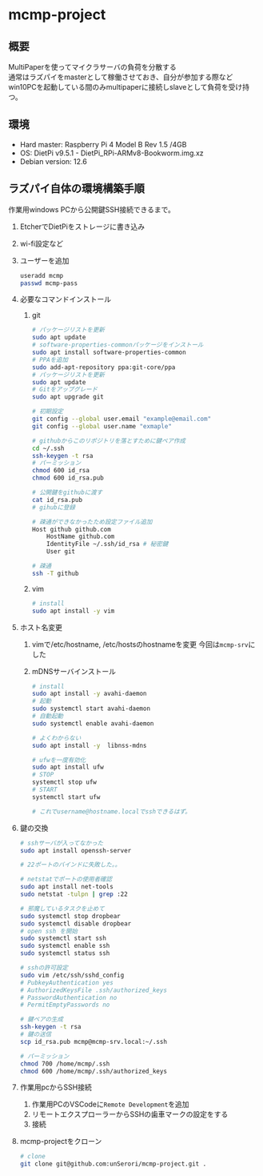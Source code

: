 # mcmp-project

## 概要

MultiPaperを使ってマイクラサーバの負荷を分散する  
通常はラズパイをmasterとして稼働させておき、自分が参加する際などwin10PCを起動している間のみmultipaperに接続しslaveとして負荷を受け持つ。  

## 環境

- Hard master: Raspberry Pi 4 Model B Rev 1.5 /4GB
- OS: DietPi v9.5.1 - DietPi_RPi-ARMv8-Bookworm.img.xz
- Debian version: 12.6

## ラズパイ自体の環境構築手順

作業用windows PCから公開鍵SSH接続できるまで。

1. EtcherでDietPiをストレージに書き込み
2. wi-fi設定など
3. ユーザーを追加

    ```bash
    useradd mcmp
    passwd mcmp-pass
    ```

3. 必要なコマンドインストール
    1. git

        ```bash
        # パッケージリストを更新
        sudo apt update
        # software-properties-commonパッケージをインストール
        sudo apt install software-properties-common
        # PPAを追加
        sudo add-apt-repository ppa:git-core/ppa
        # パッケージリストを更新
        sudo apt update
        # Gitをアップグレード
        sudo apt upgrade git

        # 初期設定
        git config --global user.email "example@email.com"
        git config --global user.name "exmaple"

        # githubからこのリポジトリを落とすために鍵ペア作成
        cd ~/.ssh
        ssh-keygen -t rsa
        # パーミッション
        chmod 600 id_rsa
        chmod 600 id_rsa.pub

        # 公開鍵をgithubに渡す
        cat id_rsa.pub
        # gihubに登録

        # 疎通ができなかったため設定ファイル追加
        Host github github.com
            HostName github.com
            IdentityFile ~/.ssh/id_rsa # 秘密鍵
            User git

        # 疎通
        ssh -T github
        ```

    2. vim

        ```bash
        # install
        sudo apt install -y vim
        ```

4. ホスト名変更
   1. vimで/etc/hostname, /etc/hostsのhostnameを変更 今回は`mcmp-srv`にした
   2. mDNSサーバインストール

        ```bash
        # install
        sudo apt install -y avahi-daemon
        # 起動
        sudo systemctl start avahi-daemon
        # 自動起動
        sudo systemctl enable avahi-daemon

        # よくわからない
        sudo apt install -y  libnss-mdns

        # ufwを一度有効化
        sudo apt install ufw
        # STOP
        systemctl stop ufw
        # START
        systemctl start ufw

        # これでusername@hostname.localでsshできるはず。
        ```

5. 鍵の交換

    ```bash
    # sshサーバが入ってなかった
    sudo apt install openssh-server

    # 22ポートのバインドに失敗した。。

    # netstatでポートの使用者確認
    sudo apt install net-tools
    sudo netstat -tulpn | grep :22

    # 邪魔しているタスクを止めて
    sudo systemctl stop dropbear
    sudo systemctl disable dropbear
    # open ssh を開始
    sudo systemctl start ssh
    sudo systemctl enable ssh
    sudo systemctl status ssh

    # sshの許可設定
    sudo vim /etc/ssh/sshd_config 
    # PubkeyAuthentication yes
    # AuthorizedKeysFile .ssh/authorized_keys
    # PasswordAuthentication no
    # PermitEmptyPasswords no

    # 鍵ペアの生成
    ssh-keygen -t rsa
    # 鍵の送信
    scp id_rsa.pub mcmp@mcmp-srv.local:~/.ssh

    # パーミッション
    chmod 700 /home/mcmp/.ssh
    chmod 600 /home/mcmp/.ssh/authorized_keys
    ```

6. 作業用pcからSSH接続
    1. 作業用PCのVSCodeに`Remote Development`を追加
    2. リモートエクスプローラーからSSHの歯車マークの設定をする
    3. 接続
7. mcmp-projectをクローン

    ```bash
    # clone
    git clone git@github.com:unSerori/mcmp-project.git .

    ```